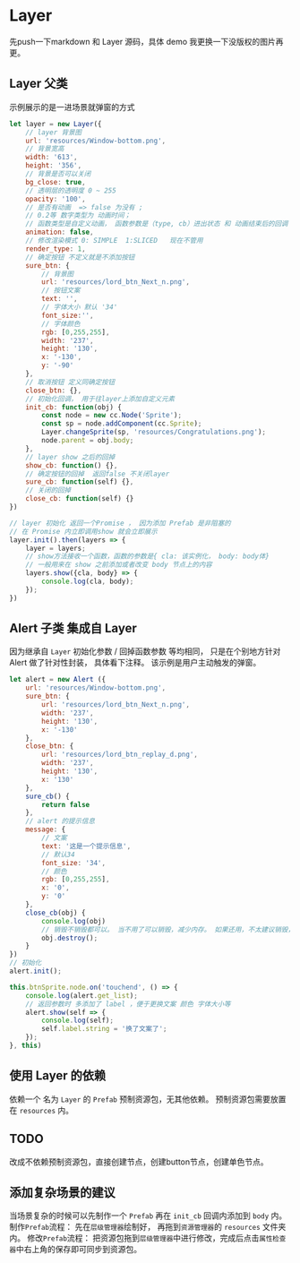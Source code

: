 # Layer

先push一下markdown 和 Layer 源码，具体 demo 我更换一下没版权的图片再更。

## Layer 父类

示例展示的是一进场景就弹窗的方式

```javascript
let layer = new Layer({
    // layer 背景图
    url: 'resources/Window-bottom.png',
    // 背景宽高
    width: '613',
    height: '356',
    // 背景是否可以关闭
    bg_close: true,
    // 透明层的透明度 0 ~ 255
    opacity: '100',
    // 是否有动画  => false 为没有 ; 
    // 0.2等 数字类型为 动画时间； 
    // 函数类型是自定义动画， 函数参数是（type, cb）进出状态 和 动画结束后的回调
    animation: false,
    // 修改渲染模式 0: SIMPLE  1:SLICED   现在不管用
    render_type: 1,
    // 确定按钮 不定义就是不添加按钮
    sure_btn: {
        // 背景图
        url: 'resources/lord_btn_Next_n.png',
        // 按钮文案
        text: '',
        // 字体大小 默认 '34'
        font_size:'',
        // 字体颜色
        rgb: [0,255,255],
        width: '237',
        height: '130',
        x: '-130',
        y: '-90'
    },
    // 取消按钮 定义同确定按钮
    close_btn: {},
    // 初始化回调， 用于往layer上添加自定义元素
    init_cb: function(obj) {
        const node = new cc.Node('Sprite');
        const sp = node.addComponent(cc.Sprite);
        Layer.changeSprite(sp, 'resources/Congratulations.png');
        node.parent = obj.body;
    },
    // layer show 之后的回掉
    show_cb: function() {},
    // 确定按钮的回掉  返回false 不关闭layer
    sure_cb: function(self) {},
    // 关闭的回掉
    close_cb: function(self) {}
})

// layer 初始化 返回一个Promise ， 因为添加 Prefab 是非阻塞的
// 在 Promise 内立即调用show 就会立即展示
layer.init().then(layers => {
    layer = layers;
    // show方法接收一个函数，函数的参数是{ cla: 该实例化， body: body体}
    // 一般用来在 show 之前添加或者改变 body 节点上的内容
    layers.show({cla, body} => {
        console.log(cla, body);
    });
})
```

## Alert 子类 集成自 Layer

因为继承自 `Layer` 初始化参数 / 回掉函数参数 等均相同， 只是在个别地方针对 Alert 做了针对性封装， 具体看下注释。
该示例是用户主动触发的弹窗。

```javascript
let alert = new Alert ({
    url: 'resources/Window-bottom.png',
    sure_btn: {
        url: 'resources/lord_btn_Next_n.png',
        width: '237',
        height: '130',
        x: '-130'
    },
    close_btn: {
        url: 'resources/lord_btn_replay_d.png',
        width: '237',
        height: '130',
        x: '130'
    },
    sure_cb() {
        return false
    },
    // alert 的提示信息
    message: {
        // 文案
        text: '这是一个提示信息',
        // 默认34
        font_size: '34',
        // 颜色
        rgb: [0,255,255],
        x: '0',
        y: '0'
    },
    close_cb(obj) {
        console.log(obj)
        // 销毁不销毁都可以。 当不用了可以销毁，减少内存。 如果还用，不太建议销毁，init 是有开销的。
        obj.destroy();
    }
})
// 初始化
alert.init();

this.btnSprite.node.on('touchend', () => {
    console.log(alert.get_list);
    // 返回参数时 多添加了 label ，便于更换文案 颜色 字体大小等
    alert.show(self => {
        console.log(self);
        self.label.string = '换了文案了';
    });
}, this)

```

## 使用 Layer 的依赖

依赖一个 名为 `Layer` 的 `Prefab` 预制资源包，无其他依赖。
预制资源包需要放置在 `resources` 内。

## TODO

改成不依赖预制资源包，直接创建节点，创建button节点，创建单色节点。

## 添加复杂场景的建议

当场景复杂的时候可以先制作一个 `Prefab` 再在 `init_cb` 回调内添加到 `body` 内。
制作`Prefab`流程： 先在`层级管理器`绘制好， 再拖到`资源管理器`的 `resources` 文件夹内。
修改`Prefab`流程： 把资源包拖到`层级管理器`中进行修改，完成后点击`属性检查器`中右上角的保存即可同步到资源包。
